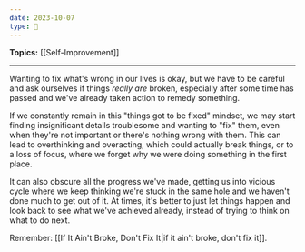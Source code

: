 ```yaml
---
date: 2023-10-07
type: 🧠
---
```


**Topics:** [[Self-Improvement]]

---

Wanting to fix what's wrong in our lives is okay, but we have to be careful and ask ourselves if things _really are_ broken, especially after some time has passed and we've already taken action to remedy something.

If we constantly remain in this "things got to be fixed" mindset, we may start finding insignificant details troublesome and wanting to "fix" them, even when they're not important or there's nothing wrong with them. This can lead to overthinking and overacting, which could actually break things, or to a loss of focus, where we forget why we were doing something in the first place.

It can also obscure all the progress we've made, getting us into vicious cycle where we keep thinking we're stuck in the same hole and we haven't done much to get out of it. At times, it's better to just let things happen and look back to see what we've achieved already, instead of trying to think on what to do next.

Remember: [[If It Ain't Broke, Don't Fix It|if it ain't broke, don't fix it]].
